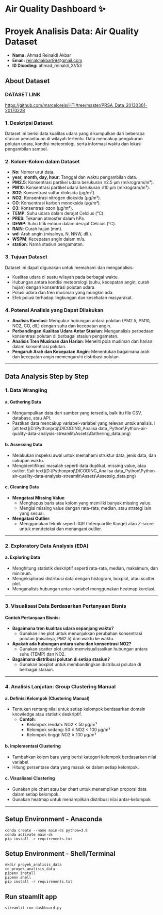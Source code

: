 # Air Quality Dashboard ✨

# Proyek Analisis Data: Air Quality Dataset
- **Nama:** Ahmad Reinaldi Akbar
- **Email:** reinaldiakbar99@gmail.com
- **ID Dicoding:** ahmad_reinaldi_XV53

## About Dataset

### DATASET LINK
https://github.com/marceloreis/HTI/tree/master/PRSA_Data_20130301-20170228

### 1. Deskripsi Dataset
Dataset ini berisi data kualitas udara yang dikumpulkan dari beberapa stasiun pemantauan di wilayah tertentu. Data mencakup pengukuran polutan udara, kondisi meteorologi, serta informasi waktu dan lokasi pengambilan sampel.

### 2. Kolom-Kolom dalam Dataset
- **No**: Nomor urut data.
- **year, month, day, hour**: Tanggal dan waktu pengambilan data.
- **PM2.5**: Konsentrasi partikel udara berukuran ≤2.5 µm (mikrogram/m³).
- **PM10**: Konsentrasi partikel udara berukuran ≤10 µm (mikrogram/m³).
- **SO2**: Konsentrasi sulfur dioksida (µg/m³).
- **NO2**: Konsentrasi nitrogen dioksida (µg/m³).
- **CO**: Konsentrasi karbon monoksida (µg/m³).
- **O3**: Konsentrasi ozon (µg/m³).
- **TEMP**: Suhu udara dalam derajat Celcius (°C).
- **PRES**: Tekanan atmosfer dalam hPa.
- **DEWP**: Suhu titik embun dalam derajat Celcius (°C).
- **RAIN**: Curah hujan (mm).
- **wd**: Arah angin (misalnya, N, NNW, dll.).
- **WSPM**: Kecepatan angin dalam m/s.
- **station**: Nama stasiun pengamatan.

### 3. Tujuan Dataset
Dataset ini dapat digunakan untuk memahami dan menganalisis:
- Kualitas udara di suatu wilayah pada berbagai waktu.
- Hubungan antara kondisi meteorologi (suhu, kecepatan angin, curah hujan) dengan konsentrasi polutan udara.
- Polusi udara dan tren musiman yang mungkin ada.
- Efek polusi terhadap lingkungan dan kesehatan masyarakat.

### 4. Potensi Analisis yang Dapat Dilakukan
- **Analisis Korelasi**: Mengukur hubungan antara polutan (PM2.5, PM10, NO2, CO, dll.) dengan suhu dan kecepatan angin.
- **Perbandingan Kualitas Udara Antar Stasiun**: Menganalisis perbedaan konsentrasi polutan di berbagai stasiun pengamatan.
- **Analisis Tren Musiman dan Harian**: Meneliti pola musiman dan harian dalam konsentrasi polutan.
- **Pengaruh Arah dan Kecepatan Angin**: Menentukan bagaimana arah dan kecepatan angin memengaruhi distribusi polutan.
---

## Data Analysis Step by Step

### 1. Data Wrangling
#### a. Gathering Data
- Mengumpulkan data dari sumber yang tersedia, baik itu file CSV, database, atau API.
- Pastikan data mencakup variabel-variabel yang relevan untuk analisis.
![alt text](D:\Pythonproj\DICODING_Analisa data_Python\Python-air-quality-data-analysis-streamlit\Assets\Gathering_data.png)

#### b. Assessing Data
- Melakukan inspeksi awal untuk memahami struktur data, jenis data, dan cakupan waktu.
- Mengidentifikasi masalah seperti data duplikat, missing value, atau outlier.
![alt text](D:\Pythonproj\DICODING_Analisa data_Python\Python-air-quality-data-analysis-streamlit\Assets\Assessig_data.png)

#### c. Cleaning Data
- **Mengatasi Missing Value**:
  - Menghapus baris atau kolom yang memiliki banyak missing value.
  - Mengisi missing value dengan rata-rata, median, atau strategi lain yang sesuai.
- **Mengatasi Outlier**:
  - Menggunakan teknik seperti IQR (Interquartile Range) atau Z-score untuk mendeteksi dan menangani outlier.

---

### 2. Exploratory Data Analysis (EDA)
#### a. Exploring Data
- Menghitung statistik deskriptif seperti rata-rata, median, maksimum, dan minimum.
- Mengeksplorasi distribusi data dengan histogram, boxplot, atau scatter plot.
- Menganalisis hubungan antar-variabel menggunakan heatmap korelasi.

---

### 3. Visualisasi Data Berdasarkan Pertanyaan Bisnis
#### Contoh Pertanyaan Bisnis:
- **Bagaimana tren kualitas udara sepanjang waktu?**
  - Gunakan line plot untuk menunjukkan perubahan konsentrasi polutan (misalnya, PM2.5) dari waktu ke waktu.
- **Apakah ada hubungan antara suhu dan konsentrasi NO2?**
  - Gunakan scatter plot untuk memvisualisasikan hubungan antara suhu (TEMP) dan NO2.
- **Bagaimana distribusi polutan di setiap stasiun?**
  - Gunakan boxplot untuk membandingkan distribusi polutan di berbagai stasiun.

---

### 4. Analisis Lanjutan: Group Clustering Manual
#### a. Definisi Kelompok (Clustering Manual)
- Tentukan rentang nilai untuk setiap kelompok berdasarkan domain knowledge atau statistik deskriptif.
  - **Contoh**: 
    - Kelompok rendah: NO2 < 50 µg/m³
    - Kelompok sedang: 50 ≤ NO2 < 100 µg/m³
    - Kelompok tinggi: NO2 ≥ 100 µg/m³

#### b. Implementasi Clustering
- Tambahkan kolom baru yang berisi kategori kelompok berdasarkan nilai variabel.
- Hitung persentase data yang masuk ke dalam setiap kelompok.

#### c. Visualisasi Clustering
- Gunakan pie chart atau bar chart untuk menampilkan proporsi data dalam setiap kelompok.
- Gunakan heatmap untuk menampilkan distribusi nilai antar-kelompok.

---

## Setup Environment - Anaconda
```
conda create --name main-ds python=3.9
conda activate main-ds
pip install -r requirements.txt
```

## Setup Environment - Shell/Terminal
```
mkdir proyek_analisis_data
cd proyek_analisis_data
pipenv install
pipenv shell
pip install -r requirements.txt
```

## Run steamlit app
```
streamlit run dashboard.py
```